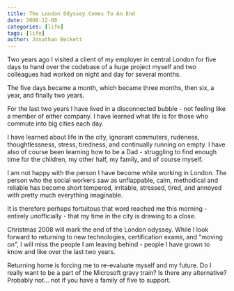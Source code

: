 ```yaml
---
title: The London Odyssey Comes To An End
date: 2008-12-08
categories: [life]
tags: [life]
author: Jonathan Beckett
---
```


Two years ago I visited a client of my employer in central London for five days to hand over the codebase of a huge project myself and two colleagues had worked on night and day for several months.

The five days became a month, which became three months, then six, a year, and finally two years.

For the last two years I have lived in a disconnected bubble - not feeling like a member of either company. I have learned what life is for those who commute into big cities each day.

I have learned about life in the city, ignorant commuters, rudeness, thoughtlessness, stress, tiredness, and continually running on empty. I have also of course been learning how to be a Dad - struggling to find enough time for the children, my other half, my family, and of course myself.

I am not happy with the person I have become while working in London. The person who the social workers saw as unflappable, calm, methodical and reliable has become short tempered, irritable, stressed, tired, and annoyed with pretty much everything imaginable.

It is therefore perhaps fortuitous that word reached me this morning - entirely unofficially - that my time in the city is drawing to a close.

Christmas 2008 will mark the end of the London odyssey. While I look forward to returning to new technologies, certification exams, and "moving on", I will miss the people I am leaving behind - people I have grown to know and like over the last two years.

Returning home is forcing me to re-evaluate myself and my future. Do I really want to be a part of the Microsoft gravy train? Is there any alternative? Probably not... not if you have a family of five to support.